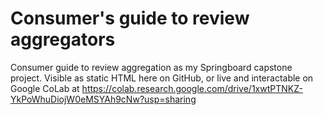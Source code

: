 # Consumer's guide to review aggregators
 Consumer guide to review aggregation as my Springboard capstone project. Visible as static HTML here on GitHub, or live and interactable on Google CoLab at https://colab.research.google.com/drive/1xwtPTNKZ-YkPoWhuDiojW0eMSYAh9cNw?usp=sharing
